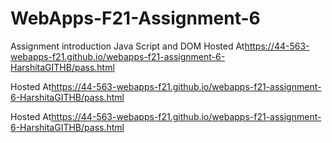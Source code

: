 # WebApps-F21-Assignment-6
Assignment introduction Java Script and DOM
Hosted At<https://44-563-webapps-f21.github.io/webapps-f21-assignment-6-HarshitaGITHB/pass.html>

Hosted At<https://44-563-webapps-f21.github.io/webapps-f21-assignment-6-HarshitaGITHB/pass.html>

Hosted At<https://44-563-webapps-f21.github.io/webapps-f21-assignment-6-HarshitaGITHB/pass.html>
